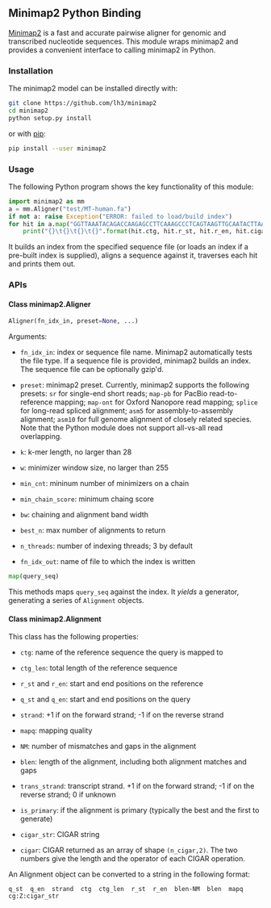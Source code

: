 ## Minimap2 Python Binding

[Minimap2][minimap2] is a fast and accurate pairwise aligner for genomic and
transcribed nucleotide sequences. This module wraps minimap2 and provides a
convenient interface to calling minimap2 in Python.

### Installation

The minimap2 model can be installed directly with:
```sh
git clone https://github.com/lh3/minimap2
cd minimap2
python setup.py install
```
or with [pip][pip]:
```sh
pip install --user minimap2
```

### Usage

The following Python program shows the key functionality of this module:
```python
import minimap2 as mm
a = mm.Aligner("test/MT-human.fa")
if not a: raise Exception("ERROR: failed to load/build index")
for hit in a.map("GGTTAAATACAGACCAAGAGCCTTCAAAGCCCTCAGTAAGTTGCAATACTTAATTTCTGT"):
	print("{}\t{}\t{}\t{}".format(hit.ctg, hit.r_st, hit.r_en, hit.cigar_str))
```
It builds an index from the specified sequence file (or loads an index if a
pre-built index is supplied), aligns a sequence against it, traverses each hit
and prints them out.

### APIs

#### Class minimap2.Aligner

```python
Aligner(fn_idx_in, preset=None, ...)
```
Arguments:

* `fn_idx_in`: index or sequence file name. Minimap2 automatically tests the
  file type. If a sequence file is provided, minimap2 builds an index. The
  sequence file can be optionally gzip'd.

* `preset`: minimap2 preset. Currently, minimap2 supports the following
  presets: `sr` for single-end short reads; `map-pb` for PacBio
  read-to-reference mapping; `map-ont` for Oxford Nanopore read mapping;
  `splice` for long-read spliced alignment; `asm5` for assembly-to-assembly
  alignment; `asm10` for full genome alignment of closely related species. Note
  that the Python module does not support all-vs-all read overlapping.

* `k`: k-mer length, no larger than 28

* `w`: minimizer window size, no larger than 255

* `min_cnt`: mininum number of minimizers on a chain

* `min_chain_score`: minimum chaing score

* `bw`: chaining and alignment band width

* `best_n`: max number of alignments to return

* `n_threads`: number of indexing threads; 3 by default

* `fn_idx_out`: name of file to which the index is written

```python
map(query_seq)
```
This methods maps `query_seq` against the index. It *yields* a generator,
generating a series of `Alignment` objects.

#### Class minimap2.Alignment

This class has the following properties:

* `ctg`: name of the reference sequence the query is mapped to

* `ctg_len`: total length of the reference sequence

* `r_st` and `r_en`: start and end positions on the reference

* `q_st` and `q_en`: start and end positions on the query

* `strand`: +1 if on the forward strand; -1 if on the reverse strand

* `mapq`: mapping quality

* `NM`: number of mismatches and gaps in the alignment

* `blen`: length of the alignment, including both alignment matches and gaps

* `trans_strand`: transcript strand. +1 if on the forward strand; -1 if on the
  reverse strand; 0 if unknown

* `is_primary`: if the alignment is primary (typically the best and the first
  to generate)

* `cigar_str`: CIGAR string

* `cigar`: CIGAR returned as an array of shape `(n_cigar,2)`. The two numbers
  give the length and the operator of each CIGAR operation.

An Alignment object can be converted to a string in the following format:
```
q_st  q_en  strand  ctg  ctg_len  r_st  r_en  blen-NM  blen  mapq  cg:Z:cigar_str
```



[minimap2]: https://github.com/lh3/minimap2
[pip]: https://pypi.python.org/pypi/pip
